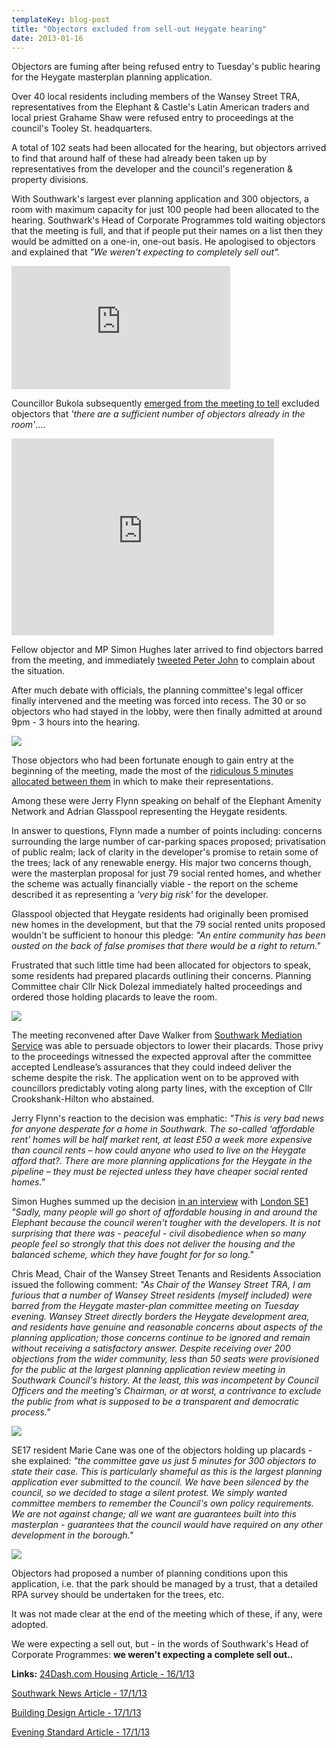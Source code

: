 ```yaml
---
templateKey: blog-post
title: "Objectors excluded from sell-out Heygate hearing"
date: 2013-01-16
---
```

Objectors are fuming after being refused entry to Tuesday's public hearing for the Heygate masterplan planning application.

Over 40 local residents including members of the Wansey Street TRA, representatives from the Elephant & Castle's Latin American traders and local priest Grahame Shaw were refused entry to proceedings at the council's Tooley St. headquarters. 

A total of 102 seats had been allocated for the hearing, but objectors arrived to find that around half of these had already been taken up by representatives from the developer and the council's regeneration & property divisions.

With Southwark's largest ever planning application and 300 objectors, a room with maximum capacity for just 100 people had been allocated to the hearing. Southwark's Head of Corporate Programmes told waiting objectors that the meeting is full, and that if people put their names on a list then they would be admitted on a one-in, one-out basis. He apologised to objectors and explained that _"We weren't expecting to completely sell out"._
<iframe width="350" height="197" src="http://www.youtube.com/embed/rHUSIcLIons" frameborder="0" allowfullscreen></iframe>

Councillor Bukola subsequently [emerged from the meeting to tell](http://www.youtube.com/watch?v=aU4VFcLvJ3Y&) excluded objectors that _'there are a sufficient number of objectors already in the room'_....   

<iframe width="420" height="315" src="http://www.youtube.com/embed/aU4VFcLvJ3Y" frameborder="0" allowfullscreen></iframe>

Fellow objector and MP Simon Hughes later arrived to find objectors barred from the meeting, and immediately [tweeted Peter John](https://twitter.com/swklibdems/status/291277257664770048?uid=0&iid=am-165485524613583391288878247&nid=57+452) to complain about the situation. 

After much debate with officials, the planning committee's legal officer finally intervened and the meeting was forced into recess. The 30 or so objectors who had stayed in the lobby, were then finally admitted at around 9pm - 3 hours into the hearing.

![](http://crappistmartin.github.io/images/planningcommittee3.jpg)

Those objectors who had been fortunate enough to gain entry at the beginning of the meeting, made the most of the [ridiculous 5 minutes allocated between them](/2013-01-02-heygate-application-will-objectors-get-a-fair-hearing/) in which to make their representations.

Among these were Jerry Flynn speaking on behalf of the Elephant Amenity Network and Adrian Glasspool representing the Heygate residents.

In answer to questions, Flynn made a number of points including: concerns surrounding the large number of car-parking spaces proposed; privatisation of public realm; lack of clarity in the developer's promise to retain some of the trees; lack of any renewable energy. His major two concerns though, were the masterplan proposal for just 79 social rented homes, and whether the scheme was actually financially viable - the report on the scheme described it as representing a _'very big risk'_ for the developer.

Glasspool objected that Heygate residents had originally been promised new homes in the development, but that the 79 social rented units proposed wouldn't be sufficient to honour this pledge: _"An entire community has been ousted on the back of false promises that there would be a right to return."_ 

Frustrated that such little time had been allocated for objectors to speak, some residents had prepared placards outlining their concerns. Planning Committee chair Cllr Nick Dolezal immediately halted proceedings and ordered those holding placards to leave the room.

![](http://crappistmartin.github.io/images/planningcommittee2.JPG)

The meeting reconvened after Dave Walker from [Southwark Mediation Service](http://southwarkmediation.co.uk) was able to persuade objectors to lower their placards. Those privy to the proceedings witnessed the expected approval after the committee accepted Lendlease’s assurances that they could indeed deliver the scheme despite the risk. The application went on to be approved with councillors predictably voting along party lines, with the exception of Cllr Crookshank-Hilton who abstained.

Jerry Flynn's reaction to the decision was emphatic: _"This is very bad news for anyone desperate for a home in Southwark.  The so-called ‘affordable rent’ homes will be half market rent, at least £50 a week more expensive than council rents – how could anyone who used to live on the Heygate afford that?. There are more planning applications for the Heygate in the pipeline – they must be rejected unless they have cheaper social rented homes."_
 

Simon Hughes summed up the decision [in an interview](http://audioboo.fm/boos/1157878-simon-hughes-reaction-to-heygate-decision#t=2m17s) with [London SE1](http://www.london-se1.co.uk/news/view/6545) _"Sadly, many people will go short of affordable housing in and around the Elephant because the council weren't tougher with the developers. It is not surprising that there was - peaceful - civil disobedience when so many people feel so strongly that this does not deliver the housing and the balanced scheme, which they have fought for for so long."_

Chris Mead, Chair of the Wansey Street Tenants and Residents Association issued the following comment: _"As Chair of the Wansey Street TRA, I am furious that a number of Wansey Street residents (myself included) were barred from the Heygate master-plan committee meeting on Tuesday evening. Wansey Street directly borders the Heygate development area, and residents have genuine and reasonable concerns about aspects of the planning application; those concerns continue to be ignored and remain without receiving a satisfactory answer. Despite receiving over 200 objections from the wider community, less than 50 seats were provisioned for the public at the largest planning application review meeting in Southwark Council's history. At the least, this was incompetent by Council Officers and the meeting's Chairman, or at worst, a contrivance to exclude the public from what is supposed to be a transparent and democratic process."_

![](http://crappistmartin.github.io/images/showustheviability.jpg)

SE17 resident Marie Cane was one of the objectors holding up placards - she explained: _"the committee gave us just 5 minutes for 300 objectors to state their case. This is particularly shameful as this is the largest planning application ever submitted to the council. We have been silenced by the council, so we decided to stage a silent protest. We simply wanted committee members to remember the Council's own policy requirements. We are not against change; all we want are guarantees built into this masterplan - guarantees that the council would have required on any other development in the borough."_ 

![](http://www.peoplesrepublicofsouthwark.co.uk/images/stories/news/heygatein01.jpg)

Objectors had proposed a number of planning conditions upon this application, i.e. that the park should be managed by a trust, that a detailed RPA survey should be undertaken for the trees, etc. 

It was not made clear at the end of the meeting which of these, if any, were adopted.

We were expecting a sell out, but - in the words of Southwark's Head of Corporate Programmes: __we weren't expecting a complete sell out..__  


__Links:__
[24Dash.com Housing Article - 16/1/13](http://www.24dash.com/news/housing/2013-01-16-Protests-and-acrimony-as-Heygate-estate-regeneration-plans-approved#.UPbG82MtZlU.twitter)

[Southwark News Article - 17/1/13](http://crappistmartin.github.io/images/SNHeygateplanningapplication17Jan.pdf)

[Building Design Article - 17/1/13](http://www.bdonline.co.uk/news/heygate-objectors-complain-they-were-excluded-from-planning-hearing/5048879.article)

[Evening Standard Article - 17/1/13](http://crappistmartin.github.io/images/eveningstandard.pdf)


